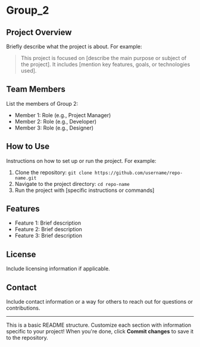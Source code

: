 # Group_2

## Project Overview
Briefly describe what the project is about. For example:
> This project is focused on [describe the main purpose or subject of the project]. It includes [mention key features, goals, or technologies used].

## Team Members
List the members of Group 2:
- Member 1: Role (e.g., Project Manager)
- Member 2: Role (e.g., Developer)
- Member 3: Role (e.g., Designer)

## How to Use
Instructions on how to set up or run the project. For example:
1. Clone the repository: `git clone https://github.com/username/repo-name.git`
2. Navigate to the project directory: `cd repo-name`
3. Run the project with [specific instructions or commands]

## Features
- Feature 1: Brief description
- Feature 2: Brief description
- Feature 3: Brief description

## License
Include licensing information if applicable.

## Contact
Include contact information or a way for others to reach out for questions or contributions.

---

This is a basic README structure. Customize each section with information specific to your project! When you're done, click **Commit changes** to save it to the repository.
